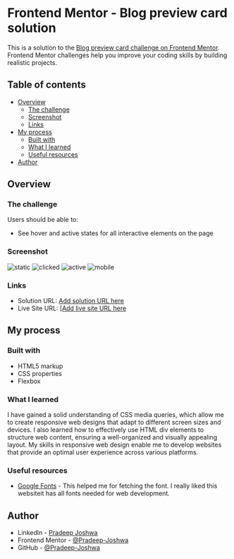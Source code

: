 # Frontend Mentor - Blog preview card solution

This is a solution to the [Blog preview card challenge on Frontend Mentor](https://www.frontendmentor.io/challenges/blog-preview-card-ckPaj01IcS). Frontend Mentor challenges help you improve your coding skills by building realistic projects. 

## Table of contents

- [Overview](#overview)
  - [The challenge](#the-challenge)
  - [Screenshot](#screenshot)
  - [Links](#links)
- [My process](#my-process)
  - [Built with](#built-with)
  - [What I learned](#what-i-learned)
  - [Useful resources](#useful-resources)
- [Author](#author)




## Overview

### The challenge

Users should be able to:

- See hover and active states for all interactive elements on the page

### Screenshot


![static](https://github.com/Pradeep-Joshwa/Blog-preview-card-Frontend-Mentor/assets/100898870/e550f1c1-c330-49c5-8fb2-ab8b094ecf51)
![clicked](https://github.com/Pradeep-Joshwa/Blog-preview-card-Frontend-Mentor/assets/100898870/d85a5b77-539e-421f-8d03-ef8b57ecc177)
![active](https://github.com/Pradeep-Joshwa/Blog-preview-card-Frontend-Mentor/assets/100898870/ff4e90b5-60cf-4605-a8a9-01b53ee99fa5)
![mobile](https://github.com/Pradeep-Joshwa/Blog-preview-card-Frontend-Mentor/assets/100898870/08365a77-c5a3-40a5-b87a-ee7943bb524a)



### Links

- Solution URL: [Add solution URL here](https://www.frontendmentor.io/solutions/blog-preview-card-pradeep-joshwa-GIEuxtLzy4)
- Live Site URL: [[Add live site URL here]((https://66487bb67c57cab2b9ac9315--blog-preview-card-by-pradeepjoshwa.netlify.app/))

## My process

### Built with

- HTML5 markup
- CSS properties
- Flexbox


### What I learned

I have gained a solid understanding of CSS media queries, which allow me to create responsive web designs that adapt to different screen sizes and devices. I also learned how to effectively use HTML div elements to structure web content, ensuring a well-organized and visually appealing layout. My skills in responsive web design enable me to develop websites that provide an optimal user experience across various platforms.


### Useful resources

- [Google Fonts](https://fonts.google.com/) - This helped me for fetching the font. I really liked this websiteit has all fonts needed for web development.

## Author

- LinkedIn - [Pradeep Joshwa](https://www.linkedin.com/in/pradeep-joshwa-b6650221b/)
- Frontend Mentor - [@Pradeep-Joshwa](https://www.frontendmentor.io/profile/Pradeep-Joshwa)
- GitHub - [@Pradeep-Joshwa](https://github.com/Pradeep-Joshwa)


